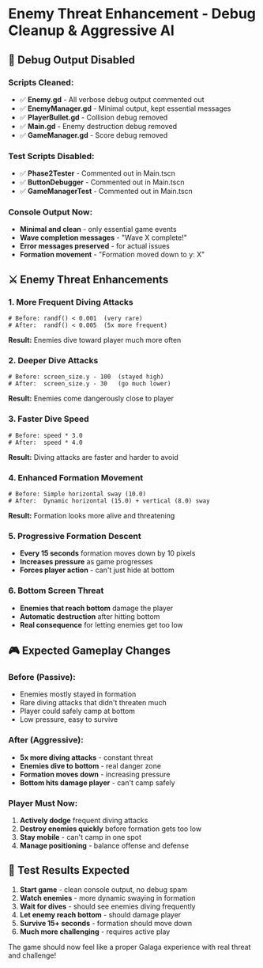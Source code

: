 # Enemy Threat Enhancement - Debug Cleanup & Aggressive AI

## 🧹 **Debug Output Disabled**

### **Scripts Cleaned:**
- ✅ **Enemy.gd** - All verbose debug output commented out
- ✅ **EnemyManager.gd** - Minimal output, kept essential messages
- ✅ **PlayerBullet.gd** - Collision debug removed
- ✅ **Main.gd** - Enemy destruction debug removed  
- ✅ **GameManager.gd** - Score debug removed

### **Test Scripts Disabled:**
- ✅ **Phase2Tester** - Commented out in Main.tscn
- ✅ **ButtonDebugger** - Commented out in Main.tscn
- ✅ **GameManagerTest** - Commented out in Main.tscn

### **Console Output Now:**
- **Minimal and clean** - only essential game events
- **Wave completion messages** - "Wave X complete!"
- **Error messages preserved** - for actual issues
- **Formation movement** - "Formation moved down to y: X"

## ⚔️ **Enemy Threat Enhancements**

### 1. **More Frequent Diving Attacks**
```gdscript
# Before: randf() < 0.001  (very rare)
# After:  randf() < 0.005  (5x more frequent)
```
**Result:** Enemies dive toward player much more often

### 2. **Deeper Dive Attacks**
```gdscript
# Before: screen_size.y - 100  (stayed high)
# After:  screen_size.y - 30   (go much lower)
```
**Result:** Enemies come dangerously close to player

### 3. **Faster Dive Speed**
```gdscript
# Before: speed * 3.0
# After:  speed * 4.0
```
**Result:** Diving attacks are faster and harder to avoid

### 4. **Enhanced Formation Movement**
```gdscript
# Before: Simple horizontal sway (10.0)
# After:  Dynamic horizontal (15.0) + vertical (8.0) sway
```
**Result:** Formation looks more alive and threatening

### 5. **Progressive Formation Descent**
- **Every 15 seconds** formation moves down by 10 pixels
- **Increases pressure** as game progresses
- **Forces player action** - can't just hide at bottom

### 6. **Bottom Screen Threat**
- **Enemies that reach bottom** damage the player
- **Automatic destruction** after hitting bottom
- **Real consequence** for letting enemies get too low

## 🎮 **Expected Gameplay Changes**

### **Before (Passive):**
- Enemies mostly stayed in formation
- Rare diving attacks that didn't threaten much
- Player could safely camp at bottom
- Low pressure, easy to survive

### **After (Aggressive):**
- **5x more diving attacks** - constant threat
- **Enemies dive to bottom** - real danger zone
- **Formation moves down** - increasing pressure
- **Bottom hits damage player** - can't camp safely

### **Player Must Now:**
1. **Actively dodge** frequent diving attacks
2. **Destroy enemies quickly** before formation gets too low
3. **Stay mobile** - can't camp in one spot
4. **Manage positioning** - balance offense and defense

## 🚀 **Test Results Expected**

1. **Start game** - clean console output, no debug spam
2. **Watch enemies** - more dynamic swaying in formation
3. **Wait for dives** - should see enemies diving frequently
4. **Let enemy reach bottom** - should damage player
5. **Survive 15+ seconds** - formation should move down
6. **Much more challenging** - requires active play

The game should now feel like a proper Galaga experience with real threat and challenge!
